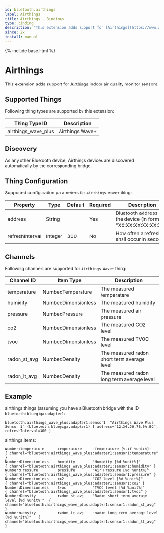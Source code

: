 ```yaml
---
id: bluetooth.airthings
label: Airthings
title: Airthings - Bindings
type: binding
description: "This extension adds support for [Airthings](https://www.airthings.com) indoor air quality monitor sensors."
since: 2x
install: manual
---
```


<!-- Attention authors: Do not edit directly. Please add your changes to the appropriate source repository -->

{% include base.html %}

# Airthings

This extension adds support for [Airthings](https://www.airthings.com) indoor air quality monitor sensors. 

## Supported Things

Following thing types are supported by this extension:

| Thing Type ID       | Description               |
| ------------------- | ------------------------- |
| airthings_wave_plus | Airthings Wave+           |


## Discovery

As any other Bluetooth device, Airthings devices are discovered automatically by the corresponding bridge. 

## Thing Configuration

Supported configuration parameters for `Airthings Wave+` thing:

| Property                        | Type    | Default | Required | Description                                                     |
|---------------------------------|---------|---------|----------|-----------------------------------------------------------------|
| address                         | String  |         | Yes      | Bluetooth address of the device (in format "XX:XX:XX:XX:XX:XX") |
| refreshInterval                 | Integer | 300     | No       | How often a refresh shall occur in seconds                      |

## Channels

Following channels are supported for `Airthings Wave+` thing:

| Channel ID         | Item Type                | Description                                 |
| ------------------ | ------------------------ | ------------------------------------------- |
| temperature        | Number:Temperature       | The measured temperature                    |
| humidity           | Number:Dimensionless     | The measured humidity                       |
| pressure           | Number:Pressure          | The measured air pressure                   |
| co2                | Number:Dimensionless     | The measured CO2 level                      |
| tvoc               | Number:Dimensionless     | The measured TVOC level                     |
| radon_st_avg       | Number:Density           | The measured radon short term average level |
| radon_lt_avg       | Number:Density           | The measured radon long term average level  |

## Example

airthings.things (assuming you have a Bluetooth bridge with the ID `bluetooth:bluegiga:adapter1`:

```
bluetooth:airthings_wave_plus:adapter1:sensor1  "Airthings Wave Plus Sensor 1" (bluetooth:bluegiga:adapter1) [ address="12:34:56:78:9A:BC", refreshInterval=300 ]
```

airthings.items:

```
Number:Temperature      temperature     "Temperature [%.1f %unit%]"                   { channel="bluetooth:airthings_wave_plus:adapter1:sensor1:temperature" }
Number:Dimensionless    humidity        "Humidity [%d %unit%]"                        { channel="bluetooth:airthings_wave_plus:adapter1:sensor1:humidity" }
Number:Pressure         pressure        "Air Pressure [%d %unit%]"                    { channel="bluetooth:airthings_wave_plus:adapter1:sensor1:pressure" }
Number:Dimensionless    co2             "CO2 level [%d %unit%]"                       { channel="bluetooth:airthings_wave_plus:adapter1:sensor1:co2" }
Number:Dimensionless    tvoc            "TVOC level [%d %unit%]"                      { channel="bluetooth:airthings_wave_plus:adapter1:sensor1:tvoc" }
Number:Density          radon_st_avg    "Radon short term average level [%d %unit%]"  { channel="bluetooth:airthings_wave_plus:adapter1:sensor1:radon_st_avg" }
Number:Density          radon_lt_avg    "Radon long term average level [%d %unit%]"   { channel="bluetooth:airthings_wave_plus:adapter1:sensor1:radon_lt_avg" }
```
